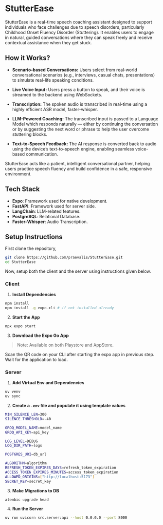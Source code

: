 # StutterEase

StutterEase is a real-time speech coaching assistant designed to support individuals who face challenges due to speech disorders, particularly Childhood Onset Fluency Disorder (Stuttering). It enables users to engage in natural, guided conversations where they can speak freely and receive contextual assistance when they get stuck.

## How it Works?

-   **Scenario-based Conversations:** Users select from real-world conversational scenarios (e.g., interviews, casual chats, presentations) to simulate real-life speaking conditions.

-   **Live Voice Input:** Users press a button to speak, and their voice is streamed to the backend using WebSockets.
-   **Transcription:** The spoken audio is transcribed in real-time using a highly efficient ASR model, faster-whisper.
-   **LLM-Powered Coaching:** The transcribed input is passed to a Language Model which responds naturally — either by continuing the conversation or by suggesting the next word or phrase to help the user overcome stuttering blocks.
-   **Text-to-Speech Feedback:** The AI response is converted back to audio using the device’s text-to-speech engine, enabling seamless voice-based communication.

StutterEase acts like a patient, intelligent conversational partner, helping users practice speech fluency and build confidence in a safe, responsive environment.

## Tech Stack

-   **Expo**: Framework used for native development.
-   **FastAPI**: Framework used for server side.
-   **LangChain**: LLM-related features.
-   **PostgreSQL**: Relational Database.
-   **Faster-Whisper**: Audio Transcription.

## Setup Instructions

First clone the repository,

```bash
git clone https://github.com/praevalis/StutterEase.git
cd StutterEase
```

Now, setup both the client and the server using instructions given below.

### Client

1. **Install Dependencies**

```bash
npm install
npm install -g expo-cli # if not installed already
```

2. **Start the App**

```bash
npx expo start
```

3. **Download the Expo Go App**

> Note: Available on both Playstore and AppStore.

Scan the QR code on your CLI after starting the expo app in previous step. Wait for the application to load.

### Server

1. **Add Virtual Env and Dependencies**

```python
uv venv
uv sync
```

2. **Create a `.env` file and populate it using template values**

```bash
MIN_SILENCE_LEN=300
SILENCE_THRESHOLD=-40

GROQ_MODEL_NAME=model_name
GROQ_API_KEY=api_key

LOG_LEVEL=DEBUG
LOG_DIR_PATH=logs

POSTGRES_URI=db_url

ALGORITHM=algorithm
REFRESH_TOKEN_EXPIRES_DAYS=refresh_token_expiration
ACCESS_TOKEN_EXPIRES_MINUTES=access_token_expiration
ALLOWED_ORIGINS=["http://localhost:5173"]
SECRET_KEY=secret_key
```

3. **Make Migrations to DB**

```bash
alembic upgrade head
```

4. **Run the Server**

```bash
uv run uvicorn src.server:api --host 0.0.0.0 --port 8000
```
